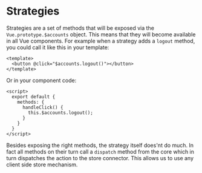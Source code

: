 # Strategies

Strategies are a set of methods that will be exposed via the `Vue.prototype.$accounts` object. 
This means that they will become available in all Vue components. For example 
when a strategy adds a `logout` method, you could call it like this in your template:

```vue
<template>
  <button @click="$accounts.logout()"></button>
</template>
```

Or in your component code:

```vue
<script>
  export default {
    methods: {
      handleClick() {
        this.$accounts.logout();
      }
    }
  }
</script>
```

Besides exposing the right methods, the strategy itself does'nt do much. In fact all 
methods on their turn call a `dispatch` method from the core which in turn dispatches the action 
to the store connector. This allows us to use any client side store mechanism.


